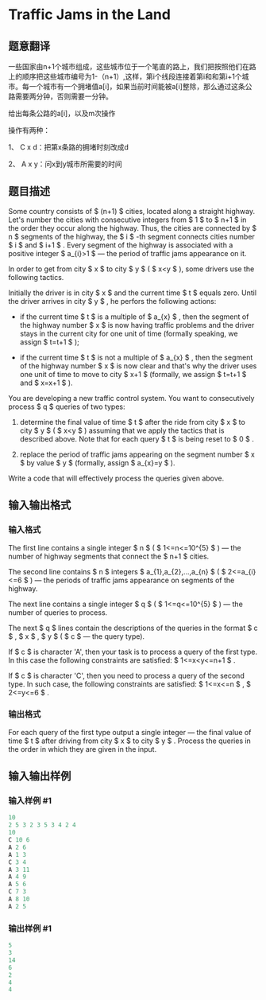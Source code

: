 # Traffic Jams in the Land

## 题意翻译

一些国家由n+1个城市组成，这些城市位于一个笔直的路上，我们把按照他们在路上的顺序把这些城市编号为1-（n+1）,这样，第i个线段连接着第i和和第i+1个城市。每一个城市有一个拥堵值a[i]，如果当前时间能被a[i]整除，那么通过这条公路需要两分钟，否则需要一分钟。

给出每条公路的a[i]，以及m次操作

操作有两种：

1、 C x d：把第x条路的拥堵时刻改成d

2、 A x y：问x到y城市所需要的时间

## 题目描述

Some country consists of $ (n+1) $ cities, located along a straight highway. Let's number the cities with consecutive integers from $ 1 $ to $ n+1 $ in the order they occur along the highway. Thus, the cities are connected by $ n $ segments of the highway, the $ i $ -th segment connects cities number $ i $ and $ i+1 $ . Every segment of the highway is associated with a positive integer $ a_{i}&gt;1 $ — the period of traffic jams appearance on it.

In order to get from city $ x $ to city $ y $ ( $ x&lt;y $ ), some drivers use the following tactics.

Initially the driver is in city $ x $ and the current time $ t $ equals zero. Until the driver arrives in city $ y $ , he perfors the following actions:

- if the current time $ t $ is a multiple of $ a_{x} $ , then the segment of the highway number $ x $ is now having traffic problems and the driver stays in the current city for one unit of time (formally speaking, we assign $ t=t+1 $ );

- if the current time $ t $ is not a multiple of $ a_{x} $ , then the segment of the highway number $ x $ is now clear and that's why the driver uses one unit of time to move to city $ x+1 $ (formally, we assign $ t=t+1 $ and $ x=x+1 $ ).

You are developing a new traffic control system. You want to consecutively process $ q $ queries of two types:

1. determine the final value of time $ t $ after the ride from city $ x $ to city $ y $ ( $ x&lt;y $ ) assuming that we apply the tactics that is described above. Note that for each query $ t $ is being reset to $ 0 $ .

2. replace the period of traffic jams appearing on the segment number $ x $ by value $ y $ (formally, assign $ a_{x}=y $ ).

Write a code that will effectively process the queries given above.

## 输入输出格式

### 输入格式

The first line contains a single integer $ n $ ( $ 1<=n<=10^{5} $ ) — the number of highway segments that connect the $ n+1 $ cities.

The second line contains $ n $ integers $ a_{1},a_{2},...,a_{n} $ ( $ 2<=a_{i}<=6 $ ) — the periods of traffic jams appearance on segments of the highway.

The next line contains a single integer $ q $ ( $ 1<=q<=10^{5} $ ) — the number of queries to process.

The next $ q $ lines contain the descriptions of the queries in the format $ c $ , $ x $ , $ y $ ( $ c $ — the query type).

If $ c $ is character 'A', then your task is to process a query of the first type. In this case the following constraints are satisfied: $ 1<=x&lt;y<=n+1 $ .

If $ c $ is character 'C', then you need to process a query of the second type. In such case, the following constraints are satisfied: $ 1<=x<=n $ , $ 2<=y<=6 $ .

### 输出格式

For each query of the first type output a single integer — the final value of time $ t $ after driving from city $ x $ to city $ y $ . Process the queries in the order in which they are given in the input.

## 输入输出样例

### 输入样例 #1

```cpp
10
2 5 3 2 3 5 3 4 2 4
10
C 10 6
A 2 6
A 1 3
C 3 4
A 3 11
A 4 9
A 5 6
C 7 3
A 8 10
A 2 5

```
### 输出样例 #1

```cpp
5
3
14
6
2
4
4

```
